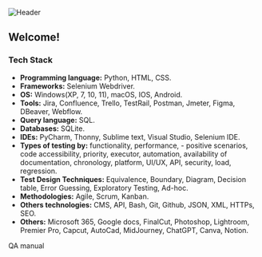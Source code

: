 ![Header](https://github.com/AveNair/AveNair/blob/main/assets/header.png)

## Welcome!
### Tech Stack
- **Programming language:** Python, HTML, CSS.
- **Frameworks:** Selenium Webdriver.
- **OS:** Windows(XP, 7, 10, 11), macOS, IOS, Android.
- **Tools:** Jira, Confluence, Trello, TestRail, Postman, Jmeter, Figma, DBeaver, Webflow.
- **Query language:** SQL.
- **Databases:** SQLite.
- **IDEs:** PyCharm, Thonny, Sublime text, Visual Studio, Selenium IDE.
- **Types of testing by:** functionality, performance, - positive scenarios, code accessibility, priority, executor, automation, availability of documentation, chronology, platform, UI/UX, API, security, load, regression.
- **Test Design Techniques:** Equivalence, Boundary, Diagram, Decision table, Error Guessing, Exploratory Testing, Ad-hoc.
- **Methodologies:** Agile, Scrum, Kanban.
- **Others technologies:** CMS, API, Bash, Git, Github, JSON, XML, HTTPs, SEO.
- **Others:** Microsoft 365, Google docs, FinalCut, Photoshop, Lightroom, Premier Pro, Capcut, AutoCad, MidJourney, ChatGPT, Canva, Notion.

QA manual
